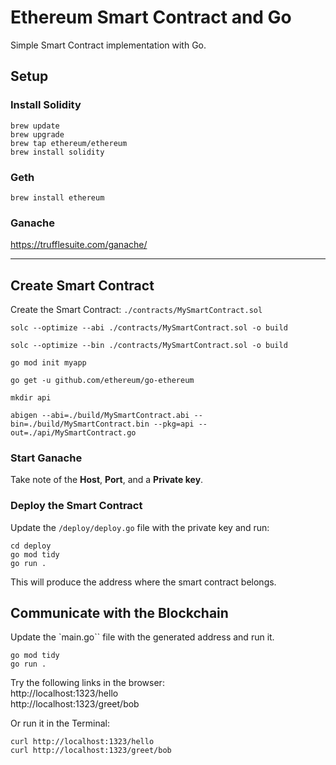 # Ethereum Smart Contract and Go

Simple Smart Contract implementation with Go.

## Setup

### Install Solidity
```console
brew update
brew upgrade
brew tap ethereum/ethereum
brew install solidity
```

### Geth
```console
brew install ethereum
```

### Ganache
https://trufflesuite.com/ganache/

--- 

## Create Smart Contract

Create the Smart Contract: `./contracts/MySmartContract.sol`


```console
solc --optimize --abi ./contracts/MySmartContract.sol -o build

solc --optimize --bin ./contracts/MySmartContract.sol -o build

```

```console
go mod init myapp

go get -u github.com/ethereum/go-ethereum

mkdir api

abigen --abi=./build/MySmartContract.abi --bin=./build/MySmartContract.bin --pkg=api --out=./api/MySmartContract.go
```

### Start Ganache

Take note of the **Host**, **Port**, and a **Private key**.

### Deploy the Smart Contract

Update the `/deploy/deploy.go` file with the private key and run:
```console
cd deploy
go mod tidy
go run .
```

This will produce the address where the smart contract belongs.  

## Communicate with the Blockchain

Update the `main.go`` file with the generated address and run it.
```console
go mod tidy
go run .
```

Try the following links in the browser:  
http://localhost:1323/hello  
http://localhost:1323/greet/bob

Or run it in the Terminal:
```console
curl http://localhost:1323/hello
curl http://localhost:1323/greet/bob
```
